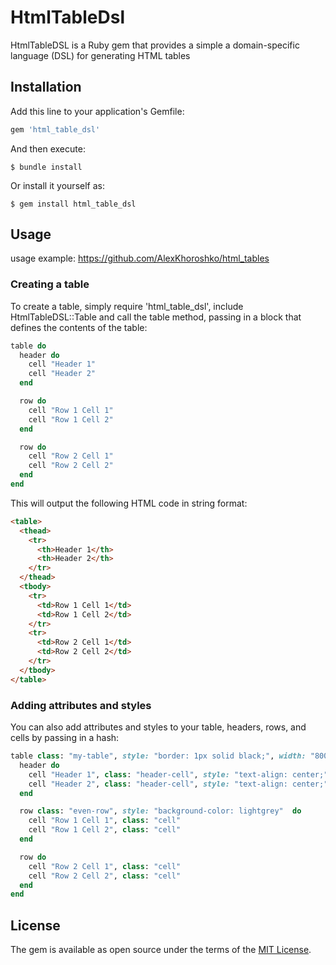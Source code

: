 # HtmlTableDsl

HtmlTableDSL is a Ruby gem that provides a simple a domain-specific language (DSL) for generating HTML tables

## Installation

Add this line to your application's Gemfile:

```ruby
gem 'html_table_dsl'
```

And then execute:

    $ bundle install

Or install it yourself as:

    $ gem install html_table_dsl

## Usage

usage example: https://github.com/AlexKhoroshko/html_tables

### Creating a table

To create a table, simply require 'html_table_dsl', include HtmlTableDSL::Table and call the table method, passing in a block that defines the contents of the table:

```ruby
table do
  header do
    cell "Header 1"
    cell "Header 2"
  end

  row do
    cell "Row 1 Cell 1"
    cell "Row 1 Cell 2"
  end

  row do
    cell "Row 2 Cell 1"
    cell "Row 2 Cell 2"
  end
end
```

This will output the following HTML code in string format:

```html
<table>
  <thead>
    <tr>
      <th>Header 1</th>
      <th>Header 2</th>
    </tr>
  </thead>
  <tbody>
    <tr>
      <td>Row 1 Cell 1</td>
      <td>Row 1 Cell 2</td>
    </tr>
    <tr>
      <td>Row 2 Cell 1</td>
      <td>Row 2 Cell 2</td>
    </tr>
  </tbody>
</table>
```

### Adding attributes and styles

You can also add attributes and styles to your table, headers, rows, and cells by passing in a hash:

```ruby
table class: "my-table", style: "border: 1px solid black;", width: "800px" do
  header do
    cell "Header 1", class: "header-cell", style: "text-align: center;"
    cell "Header 2", class: "header-cell", style: "text-align: center;"
  end

  row class: "even-row", style: "background-color: lightgrey"  do
    cell "Row 1 Cell 1", class: "cell"
    cell "Row 1 Cell 2", class: "cell"
  end

  row do
    cell "Row 2 Cell 1", class: "cell"
    cell "Row 2 Cell 2", class: "cell"
  end
end
```

## License

The gem is available as open source under the terms of the [MIT License](https://opensource.org/licenses/MIT).
